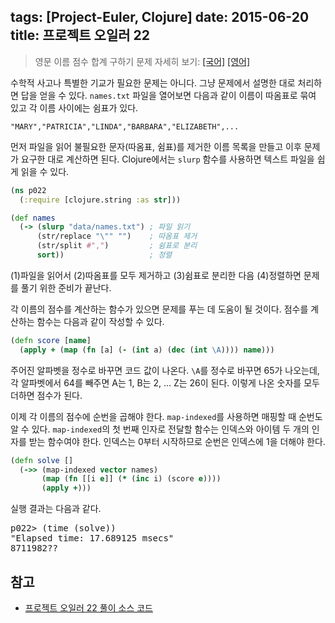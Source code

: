 tags: [Project-Euler, Clojure]
date: 2015-06-20
title: 프로젝트 오일러 22
---
> 영문 이름 점수 합계 구하기
> 문제 자세히 보기: [[국어]](http://euler.synap.co.kr/prob_detail.php?id=22) [[영어]](https://projecteuler.net/problem=22)

수학적 사고나 특별한 기교가 필요한 문제는 아니다. 그냥 문제에서 설명한 대로 처리하면 답을 얻을 수 있다. `names.txt` 파일을 열어보면 다음과 같이 이름이 따옴표로 묶여 있고 각 이름 사이에는 쉼표가 있다.<!--more-->

```
"MARY","PATRICIA","LINDA","BARBARA","ELIZABETH",...
```

먼저 파일을 읽어 불필요한 문자(따옴표, 쉼표)를 제거한 이름 목록을 만들고 이후 문제가 요구한 대로 계산하면 된다. Clojure에서는 `slurp` 함수를 사용하면 텍스트 파일을 쉽게 읽을 수 있다.

```clojure
(ns p022
  (:require [clojure.string :as str]))

(def names
  (-> (slurp "data/names.txt") ; 파일 읽기
      (str/replace "\"" "")    ; 따옴표 제거
      (str/split #",")         ; 쉼표로 분리
      sort))                   ; 정렬
```

(1)파일을 읽어서 (2)따옴표를 모두 제거하고 (3)쉼표로 분리한 다음 (4)정렬하면 문제를 풀기 위한 준비가 끝난다.

각 이름의 점수를 계산하는 함수가 있으면 문제를 푸는 데 도움이 될 것이다. 점수를 계산하는 함수는 다음과 같이 작성할 수 있다.

```clojure
(defn score [name]
  (apply + (map (fn [a] (- (int a) (dec (int \A)))) name)))
```

주어진 알파벳을 정수로 바꾸면 코드 값이 나온다. `\A`를 정수로 바꾸면 65가 나오는데, 각 알파벳에서 64를 빼주면 A는 1, B는 2, ... Z는 26이 된다. 이렇게 나온 숫자를 모두 더하면 점수가 된다.

이제 각 이름의 점수에 순번을 곱해야 한다. `map-indexed`를 사용하면 매핑할 때 순번도 알 수 있다. `map-indexed`의 첫 번째 인자로 전달할 함수는 인덱스와 아이템 두 개의 인자를 받는 함수여야 한다. 인덱스는 0부터 시작하므로 순번은 인덱스에 1을 더해야 한다.

```clojure
(defn solve []
  (->> (map-indexed vector names)
       (map (fn [[i e]] (* (inc i) (score e))))
       (apply +)))
```

실행 결과는 다음과 같다.

<pre class="console">p022> (time (solve))
"Elapsed time: 17.689125 msecs"
8711982??
</pre>

## 참고
* [프로젝트 오일러 22 풀이 소스 코드](https://github.com/ntalbs/euler/blob/master/src/p022.clj)

